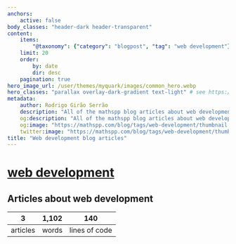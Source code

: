 ```yaml
---
anchors:
    active: false
body_classes: "header-dark header-transparent"
content:
    items:
        "@taxonomy": {"category": "blogpost", "tag": "web development"}
    limit: 20
    order:
        by: date
        dir: desc
    pagination: true
hero_image_url: /user/themes/myquark/images/common_hero.webp
hero_classes: "parallax overlay-dark-gradient text-light" # see https://demo.getgrav.org/blog-skeleton/blog/hero-classes
metadata:
    author: Rodrigo Girão Serrão
    description: "All of the mathspp blog articles about web development."
    og:description: "All of the mathspp blog articles about web development."
    og:image: "https://mathspp.com/blog/tags/web-development/thumbnail.webp"
    twitter:image: "https://mathspp.com/blog/tags/web-development/thumbnail.webp"
title: "Web development blog articles"
---
```


# <a href="/blog/tags/web development" class="label label-primary tag-title">web development</a>


## Articles about web development



<table class="stats-table">
    <thead>
        <tr>
            <th style="text-align: center;">3</th>
            <th style="text-align: center;">1,102</th>
            <th style="text-align: center;">140</th>
        </tr>
    </thead>
    <tbody>
        <tr>
            <td style="text-align: center;">articles</td>
            <td style="text-align: center;">words</td>
            <td style="text-align: center;">lines of code</td>
        </tr>
    </tbody>
</table>